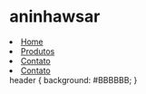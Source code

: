 # aninhawsar
<li><a href=”index.html”>Home</a></li>
<li><a href=”Produtos.html”>Produtos</a></li>
<li><a href=”contato.html”>Contato</a></li>
<li><a href=”https://www.google.com.br/”>Contato</a></li>
header {
background: #BBBBBB;
}
